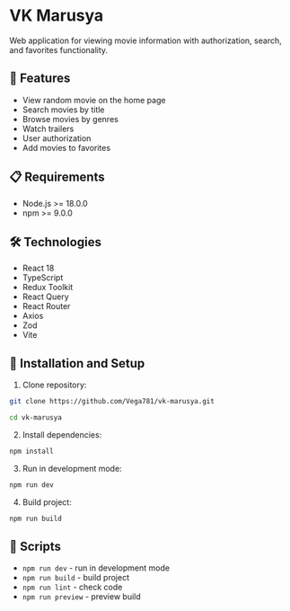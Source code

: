 # VK Marusya

Web application for viewing movie information with authorization, search, and favorites functionality.

## 🚀 Features

- View random movie on the home page
- Search movies by title
- Browse movies by genres
- Watch trailers
- User authorization
- Add movies to favorites

## 📋 Requirements

- Node.js >= 18.0.0
- npm >= 9.0.0

## 🛠 Technologies

- React 18
- TypeScript
- Redux Toolkit
- React Query
- React Router
- Axios
- Zod
- Vite

## 🔧 Installation and Setup

1. Clone repository:
```bash
git clone https://github.com/Vega781/vk-marusya.git
```
```bash
cd vk-marusya
```
2. Install dependencies:
```bash
npm install
```
3. Run in development mode:
```bash
npm run dev
```
4. Build project:
```bash
npm run build
```

## 📝 Scripts

- `npm run dev` - run in development mode
- `npm run build` - build project
- `npm run lint` - check code
- `npm run preview` - preview build

